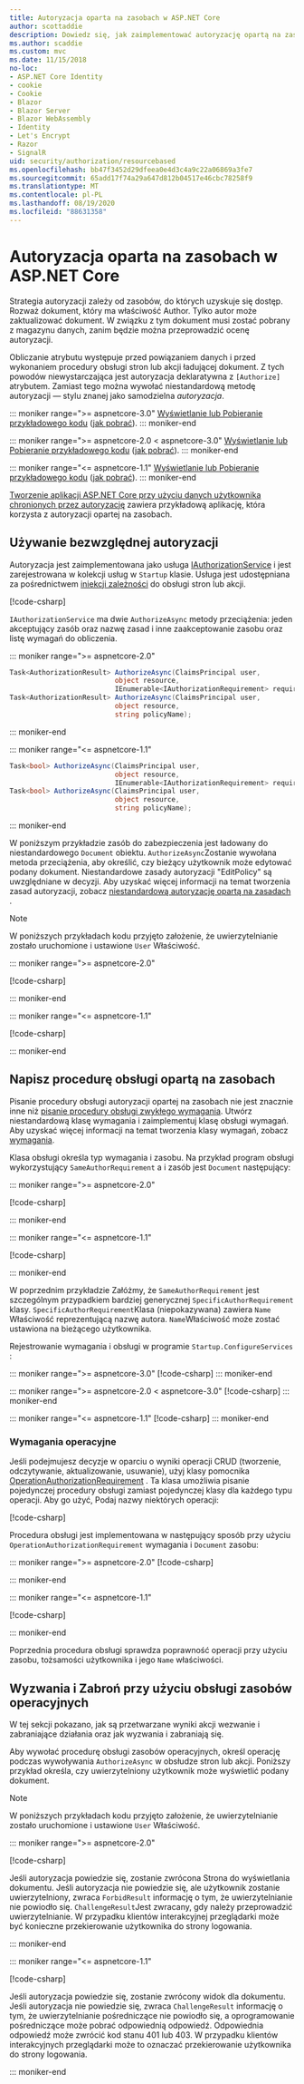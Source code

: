 ```yaml
---
title: Autoryzacja oparta na zasobach w ASP.NET Core
author: scottaddie
description: Dowiedz się, jak zaimplementować autoryzację opartą na zasobach w aplikacji ASP.NET Core, gdy atrybut Autoryzuj nie wystarcza.
ms.author: scaddie
ms.custom: mvc
ms.date: 11/15/2018
no-loc:
- ASP.NET Core Identity
- cookie
- Cookie
- Blazor
- Blazor Server
- Blazor WebAssembly
- Identity
- Let's Encrypt
- Razor
- SignalR
uid: security/authorization/resourcebased
ms.openlocfilehash: bb47f3452d29dfeea0e4d3c4a9c22a06869a3fe7
ms.sourcegitcommit: 65add17f74a29a647d812b04517e46cbc78258f9
ms.translationtype: MT
ms.contentlocale: pl-PL
ms.lasthandoff: 08/19/2020
ms.locfileid: "88631358"
---
```

# <a name="resource-based-authorization-in-aspnet-core"></a>Autoryzacja oparta na zasobach w ASP.NET Core

Strategia autoryzacji zależy od zasobów, do których uzyskuje się dostęp. Rozważ dokument, który ma właściwość Author. Tylko autor może zaktualizować dokument. W związku z tym dokument musi zostać pobrany z magazynu danych, zanim będzie można przeprowadzić ocenę autoryzacji.

Obliczanie atrybutu występuje przed powiązaniem danych i przed wykonaniem procedury obsługi stron lub akcji ładującej dokument. Z tych powodów niewystarczająca jest autoryzacja deklaratywna z `[Authorize]` atrybutem. Zamiast tego można wywołać niestandardową metodę autoryzacji &mdash; stylu znanej jako samodzielna *autoryzacja*.

::: moniker range=">= aspnetcore-3.0"
[Wyświetlanie lub Pobieranie przykładowego kodu](https://github.com/dotnet/AspNetCore.Docs/tree/master/aspnetcore/security/authorization/resourcebased/samples/3_0) ([jak pobrać](xref:index#how-to-download-a-sample)).
::: moniker-end

 ::: moniker range=">= aspnetcore-2.0 < aspnetcore-3.0"
[Wyświetlanie lub Pobieranie przykładowego kodu](https://github.com/dotnet/AspNetCore.Docs/tree/master/aspnetcore/security/authorization/resourcebased/samples/2_2) ([jak pobrać](xref:index#how-to-download-a-sample)).
::: moniker-end

::: moniker range="<= aspnetcore-1.1"
[Wyświetlanie lub Pobieranie przykładowego kodu](https://github.com/dotnet/AspNetCore.Docs/tree/master/aspnetcore/security/authorization/resourcebased/samples/1_1) ([jak pobrać](xref:index#how-to-download-a-sample)).
::: moniker-end

[Tworzenie aplikacji ASP.NET Core przy użyciu danych użytkownika chronionych przez autoryzację](xref:security/authorization/secure-data) zawiera przykładową aplikację, która korzysta z autoryzacji opartej na zasobach.

## <a name="use-imperative-authorization"></a>Używanie bezwzględnej autoryzacji

Autoryzacja jest zaimplementowana jako usługa [IAuthorizationService](/dotnet/api/microsoft.aspnetcore.authorization.iauthorizationservice) i jest zarejestrowana w kolekcji usług w `Startup` klasie. Usługa jest udostępniana za pośrednictwem [iniekcji zależności](xref:fundamentals/dependency-injection) do obsługi stron lub akcji.

[!code-csharp[](resourcebased/samples/3_0/ResourceBasedAuthApp2/Controllers/DocumentController.cs?name=snippet_IAuthServiceDI&highlight=6)]

`IAuthorizationService` ma dwie `AuthorizeAsync` metody przeciążenia: jeden akceptujący zasób oraz nazwę zasad i inne zaakceptowanie zasobu oraz listę wymagań do obliczenia.

::: moniker range=">= aspnetcore-2.0"

```csharp
Task<AuthorizationResult> AuthorizeAsync(ClaimsPrincipal user,
                          object resource,
                          IEnumerable<IAuthorizationRequirement> requirements);
Task<AuthorizationResult> AuthorizeAsync(ClaimsPrincipal user,
                          object resource,
                          string policyName);
```

::: moniker-end

::: moniker range="<= aspnetcore-1.1"

```csharp
Task<bool> AuthorizeAsync(ClaimsPrincipal user,
                          object resource,
                          IEnumerable<IAuthorizationRequirement> requirements);
Task<bool> AuthorizeAsync(ClaimsPrincipal user,
                          object resource,
                          string policyName);
```

::: moniker-end

<a name="security-authorization-resource-based-imperative"></a>

W poniższym przykładzie zasób do zabezpieczenia jest ładowany do niestandardowego `Document` obiektu. `AuthorizeAsync`Zostanie wywołana metoda przeciążenia, aby określić, czy bieżący użytkownik może edytować podany dokument. Niestandardowe zasady autoryzacji "EditPolicy" są uwzględniane w decyzji. Aby uzyskać więcej informacji na temat tworzenia zasad autoryzacji, zobacz [niestandardową autoryzację opartą na zasadach](xref:security/authorization/policies) .

> [!NOTE]
> W poniższych przykładach kodu przyjęto założenie, że uwierzytelnianie zostało uruchomione i ustawione `User` Właściwość.

::: moniker range=">= aspnetcore-2.0"

[!code-csharp[](resourcebased/samples/3_0/ResourceBasedAuthApp2/Pages/Document/Edit.cshtml.cs?name=snippet_DocumentEditHandler)]

::: moniker-end

::: moniker range="<= aspnetcore-1.1"

[!code-csharp[](resourcebased/samples/1_1/ResourceBasedAuthApp1/Controllers/DocumentController.cs?name=snippet_DocumentEditAction)]

::: moniker-end

## <a name="write-a-resource-based-handler"></a>Napisz procedurę obsługi opartą na zasobach

Pisanie procedury obsługi autoryzacji opartej na zasobach nie jest znacznie inne niż [pisanie procedury obsługi zwykłego wymagania](xref:security/authorization/policies#security-authorization-policies-based-authorization-handler). Utwórz niestandardową klasę wymagania i zaimplementuj klasę obsługi wymagań. Aby uzyskać więcej informacji na temat tworzenia klasy wymagań, zobacz [wymagania](xref:security/authorization/policies#requirements).

Klasa obsługi określa typ wymagania i zasobu. Na przykład program obsługi wykorzystujący `SameAuthorRequirement` a i zasób jest `Document` następujący:

::: moniker range=">= aspnetcore-2.0"

[!code-csharp[](resourcebased/samples/3_0/ResourceBasedAuthApp2/Services/DocumentAuthorizationHandler.cs?name=snippet_HandlerAndRequirement)]

::: moniker-end

::: moniker range="<= aspnetcore-1.1"

[!code-csharp[](resourcebased/samples/1_1/ResourceBasedAuthApp1/Services/DocumentAuthorizationHandler.cs?name=snippet_HandlerAndRequirement)]

::: moniker-end

W poprzednim przykładzie Załóżmy, że `SameAuthorRequirement` jest szczególnym przypadkiem bardziej generycznej `SpecificAuthorRequirement` klasy. `SpecificAuthorRequirement`Klasa (niepokazywana) zawiera `Name` Właściwość reprezentującą nazwę autora. `Name`Właściwość może zostać ustawiona na bieżącego użytkownika.

Rejestrowanie wymagania i obsługi w programie `Startup.ConfigureServices` :

::: moniker range=">= aspnetcore-3.0"
[!code-csharp[](resourcebased/samples/3_0/ResourceBasedAuthApp2/Startup.cs?name=snippet_ConfigureServicesSample&highlight=4-8,10)]
::: moniker-end

 ::: moniker range=">= aspnetcore-2.0 < aspnetcore-3.0"
[!code-csharp[](resourcebased/samples/2_2/ResourceBasedAuthApp2/Startup.cs?name=snippet_ConfigureServicesSample&highlight=3-7,9)]
::: moniker-end

::: moniker range="<= aspnetcore-1.1"
[!code-csharp[](resourcebased/samples/1_1/ResourceBasedAuthApp1/Startup.cs?name=snippet_ConfigureServicesSample&highlight=3-7,9)]
::: moniker-end

### <a name="operational-requirements"></a>Wymagania operacyjne

Jeśli podejmujesz decyzje w oparciu o wyniki operacji CRUD (tworzenie, odczytywanie, aktualizowanie, usuwanie), użyj klasy pomocnika [OperationAuthorizationRequirement](/dotnet/api/microsoft.aspnetcore.authorization.infrastructure.operationauthorizationrequirement) . Ta klasa umożliwia pisanie pojedynczej procedury obsługi zamiast pojedynczej klasy dla każdego typu operacji. Aby go użyć, Podaj nazwy niektórych operacji:

[!code-csharp[](resourcebased/samples/3_0/ResourceBasedAuthApp2/Services/DocumentAuthorizationCrudHandler.cs?name=snippet_OperationsClass)]

Procedura obsługi jest implementowana w następujący sposób przy użyciu `OperationAuthorizationRequirement` wymagania i `Document` zasobu:

 ::: moniker range=">= aspnetcore-2.0"
[!code-csharp[](resourcebased/samples/3_0/ResourceBasedAuthApp2/Services/DocumentAuthorizationCrudHandler.cs?name=snippet_Handler)]

::: moniker-end

::: moniker range="<= aspnetcore-1.1"

[!code-csharp[](resourcebased/samples/1_1/ResourceBasedAuthApp1/Services/DocumentAuthorizationCrudHandler.cs?name=snippet_Handler)]

::: moniker-end

Poprzednia procedura obsługi sprawdza poprawność operacji przy użyciu zasobu, tożsamości użytkownika i jego `Name` właściwości.

## <a name="challenge-and-forbid-with-an-operational-resource-handler"></a>Wyzwania i Zabroń przy użyciu obsługi zasobów operacyjnych

W tej sekcji pokazano, jak są przetwarzane wyniki akcji wezwanie i zabraniające działania oraz jak wyzwania i zabraniają się.

Aby wywołać procedurę obsługi zasobów operacyjnych, określ operację podczas wywoływania `AuthorizeAsync` w obsłudze stron lub akcji. Poniższy przykład określa, czy uwierzytelniony użytkownik może wyświetlić podany dokument.

> [!NOTE]
> W poniższych przykładach kodu przyjęto założenie, że uwierzytelnianie zostało uruchomione i ustawione `User` Właściwość.

::: moniker range=">= aspnetcore-2.0"

[!code-csharp[](resourcebased/samples/3_0/ResourceBasedAuthApp2/Pages/Document/View.cshtml.cs?name=snippet_DocumentViewHandler&highlight=10-11)]

Jeśli autoryzacja powiedzie się, zostanie zwrócona Strona do wyświetlania dokumentu. Jeśli autoryzacja nie powiedzie się, ale użytkownik zostanie uwierzytelniony, zwraca `ForbidResult` informację o tym, że uwierzytelnianie nie powiodło się. `ChallengeResult`Jest zwracany, gdy należy przeprowadzić uwierzytelnianie. W przypadku klientów interakcyjnej przeglądarki może być konieczne przekierowanie użytkownika do strony logowania.

::: moniker-end

::: moniker range="<= aspnetcore-1.1"

[!code-csharp[](resourcebased/samples/1_1/ResourceBasedAuthApp1/Controllers/DocumentController.cs?name=snippet_DocumentViewAction&highlight=11-12)]

Jeśli autoryzacja powiedzie się, zostanie zwrócony widok dla dokumentu. Jeśli autoryzacja nie powiedzie się, zwraca `ChallengeResult` informację o tym, że uwierzytelnianie pośredniczące nie powiodło się, a oprogramowanie pośredniczące może pobrać odpowiednią odpowiedź. Odpowiednia odpowiedź może zwrócić kod stanu 401 lub 403. W przypadku klientów interakcyjnych przeglądarki może to oznaczać przekierowanie użytkownika do strony logowania.

::: moniker-end
